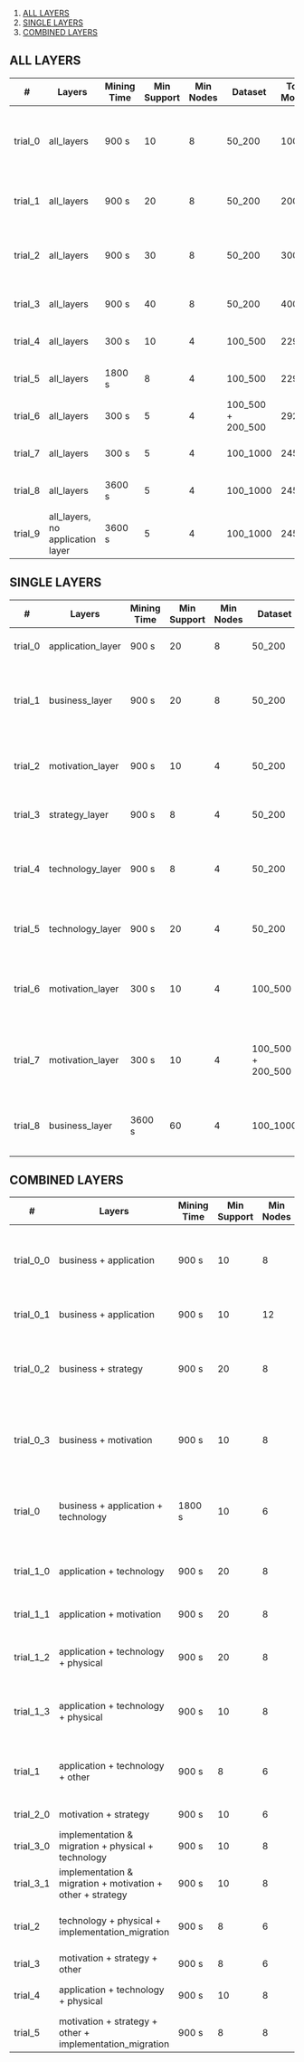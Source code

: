 1. [ALL LAYERS](#all-layers)
2. [SINGLE LAYERS](#single-layers)
3. [COMBINED LAYERS](#combined-layers)


## ALL LAYERS

| # | Layers | Mining Time | Min Support | Min Nodes | Dataset | Total Models | Patterns found | Top 3 Patterns |
|---|--------|-------------|-------------|-----------|---------|--------------|----------------|----------------|
| trial_0 | all_layers | 900 s | 10 | 8 | 50_200 | 100 | 5320 | ![15_5311.png](./all_layers/trial_0/imgs/6/15_5311.png) ![15_5310.png](./all_layers/trial_0/imgs/5/15_5310.png) ![14_293.png](./all_layers/trial_0/imgs/0/14_293.png) |
| trial_1 | all_layers | 900 s | 20 | 8 | 50_200 | 200 | 4349 | ![38_81.png](./all_layers/trial_1/imgs/0/38_81.png) ![36_607.png](./all_layers/trial_1/imgs/1/36_607.png) ![35_5.png](./all_layers/trial_1/imgs/0/35_5.png) |
| trial_2 | all_layers | 900 s | 30 | 8 | 50_200 | 300 | 485 | ![46_112.png](./all_layers/trial_2/imgs/0/46_112.png) ![45_113.png](./all_layers/trial_2/imgs/0/45_113.png) ![45_82.png](./all_layers/trial_2/imgs/0/45_82.png) |
| trial_3 | all_layers | 900 s | 40 | 8 | 50_200 | 400 | 7 | ![68_4.png](./all_layers/trial_3/imgs/0/68_4.png) ![67_5.png](./all_layers/trial_3/imgs/0/67_5.png) ![53_6.png](./all_layers/trial_3/imgs/1/53_6.png) |
| trial_4 | all_layers | 300 s | 10 | 4 | 100_500 | 229 | 34 | ![31_0.png](./all_layers/trial_4/imgs/0/31_0.png) ![26_9.png](./all_layers/trial_4/imgs/1/26_9.png) ![23_11.png](./all_layers/trial_4/imgs/1/23_11.png) |
| trial_5 | all_layers | 1800 s | 8 | 4 | 100_500 | 229 | 57 | ![31_0.png](./all_layers/trial_5/imgs/0/31_0.png) ![26_43.png](./all_layers/trial_5/imgs/2/26_43.png) ![23_45.png](./all_layers/trial_5/imgs/3/23_45.png) |
| trial_6 | all_layers | 300 s | 5 | 4 | 100_500 + 200_500 | 292 | 258 | ![9_257.png](./all_layers/trial_6/imgs/9/9_257.png) ![9_40.png](./all_layers/trial_6/imgs/3/9_40.png) ![9_161.png](./all_layers/trial_6/imgs/5/9_161.png) |
| trial_7 | all_layers | 300 s | 5 | 4 | 100_1000 | 245 | 221 | ![9_0.png](./all_layers/trial_7/imgs/0/9_0.png) ![9_1.png](./all_layers/trial_7/imgs/0/9_1.png) ![9_8.png](./all_layers/trial_7/imgs/0/9_8.png) |
| trial_8 | all_layers | 3600 s | 5 | 4 | 100_1000 | 245 | 330 | ![9_0.png](./all_layers/trial_8/imgs/0/9_0.png) ![9_1.png](./all_layers/trial_8/imgs/0/9_1.png) ![9_8.png](./all_layers/trial_8/imgs/0/9_8.png) |
| trial_9 | all_layers, no application layer | 3600 s | 5 | 4 | 100_1000 | 245 | 748 | ![9_364.png](./all_layers/trial_9/imgs/20/9_364.png) ![9_362.png](./all_layers/trial_9/imgs/20/9_362.png) ![9_342.png](./all_layers/trial_9/imgs/18/9_342.png) |


## SINGLE LAYERS

| # | Layers | Mining Time | Min Support | Min Nodes | Dataset | Total Models | Patterns found | Top 3 Patterns |
|---|--------|-------------|-------------|-----------|---------|--------------|----------------|----------------|
| trial_0 | application_layer | 900 s | 20 | 8 | 50_200 | 300 | 6 | ![25_1.png](./single_layers/trial_0/imgs/1/25_1.png) ![23_2.png](./single_layers/trial_0/imgs/1/23_2.png) ![22_0.png](./single_layers/trial_0/imgs/0/22_0.png) |
| trial_1 | business_layer | 900 s | 20 | 8 | 50_200 | 300 | 332 | ![45_292.png](./single_layers/trial_1/imgs/2/45_292.png) ![44_293.png](./single_layers/trial_1/imgs/2/44_293.png) ![41_45.png](./single_layers/trial_1/imgs/0/41_45.png) |
| trial_2 | motivation_layer | 900 s | 10 | 4 | 50_200 | 300 | 42 | ![18_18.png](./single_layers/trial_2/imgs/5/18_18.png) ![17_26.png](./single_layers/trial_2/imgs/7/17_26.png) ![16_2.png](./single_layers/trial_2/imgs/0/16_2.png) |
| trial_3 | strategy_layer | 900 s | 8 | 4 | 50_200 | 300 | 3 | ![10_2.png](./single_layers/trial_3/imgs/1/10_2.png) ![9_0.png](./single_layers/trial_3/imgs/0/9_0.png) ![9_1.png](./single_layers/trial_3/imgs/0/9_1.png) |
| trial_4 | technology_layer | 900 s | 8 | 4 | 50_200 | 300 | 240 | ![9_238.png](./single_layers/trial_4/imgs/34/9_238.png) ![9_135.png](./single_layers/trial_4/imgs/18/9_135.png) ![9_136.png](./single_layers/trial_4/imgs/18/9_136.png) |
| trial_5 | technology_layer | 900 s | 20 | 4 | 50_200 | 300 | 14 | ![32_13.png](./single_layers/trial_5/imgs/6/32_13.png) ![31_2.png](./single_layers/trial_5/imgs/0/31_2.png) ![27_0.png](./single_layers/trial_5/imgs/0/27_0.png) |
| trial_6 | motivation_layer | 300 s | 10 | 4 | 100_500 | 229 | 168 | ![24_62.png](./single_layers/trial_6/imgs/11/24_62.png) ![23_36.png](./single_layers/trial_6/imgs/9/23_36.png) ![23_153.png](./single_layers/trial_6/imgs/28/23_153.png) |
| trial_7 | motivation_layer | 300 s | 10 | 4 | 100_500 + 200_500 | 292 | 415 | ![33_410.png](./single_layers/trial_7/imgs/47/33_410.png) ![31_54.png](./single_layers/trial_7/imgs/8/31_54.png) ![31_116.png](./single_layers/trial_7/imgs/13/31_116.png) |
| trial_8 | business_layer | 3600 s | 60 | 4 | 100_1000 | 292 | 38 | ![89_0.png](./single_layers/trial_8/imgs/0/89_0.png) ![89_19.png](./single_layers/trial_8/imgs/2/89_19.png) ![89_18.png](./single_layers/trial_8/imgs/2/89_18.png) |


## COMBINED LAYERS

| # | Layers | Mining Time | Min Support | Min Nodes | Dataset | Total Models | Patterns found | Top 3 Patterns |
|---|--------|-------------|-------------|-----------|---------|--------------|----------------|----------------|
| trial_0_0 | business + application | 900 s | 10 | 8 | 50_200 | 300 | 503 | ![45_292.png](./combined_layers/trial_0_0/imgs/7/45_292.png) ![44_293.png](./combined_layers/trial_0_0/imgs/7/44_293.png) ![41_139.png](./combined_layers/trial_0_0/imgs/7/41_139.png) |
| trial_0_1 | business + application | 900 s | 10 | 12 | 50_200 | 300 | 7 | ![15_3.png](./combined_layers/trial_0_1/imgs/0/15_3.png) ![12_4.png](./combined_layers/trial_0_1/imgs/0/12_4.png) ![11_2.png](./combined_layers/trial_0_1/imgs/0/11_2.png) |
| trial_0_2 | business + strategy | 900 s | 20 | 8 | 50_200 | 300 | 449 | ![45_292.png](./combined_layers/trial_0_2/imgs/1/45_292.png) ![44_293.png](./combined_layers/trial_0_2/imgs/1/44_293.png) ![41_45.png](./combined_layers/trial_0_2/imgs/0/41_45.png) |
| trial_0_3 | business + motivation | 900 s | 10 | 8 | 50_200 | 300 | 30 | ![18_15.png](./combined_layers/trial_0_3/imgs/0/18_15.png) ![16_16.png](./combined_layers/trial_0_3/imgs/0/16_16.png) ![16_17.png](./combined_layers/trial_0_3/imgs/1/16_17.png) |
| trial_0 | business + application + technology | 1800 s | 10 | 6 | 100_1000 | 245 | 53 | ![32_35.png](./combined_layers/trial_0/imgs/2/32_35.png) ![23_24.png](./combined_layers/trial_0/imgs/1/23_24.png) ![23_25.png](./combined_layers/trial_0/imgs/1/23_25.png) |
| trial_1_0 | application + technology | 900 s | 20 | 8 | 50_200 | 300 | 13 | ![25_8.png](./combined_layers/trial_1_0/imgs/3/25_8.png) ![23_9.png](./combined_layers/trial_1_0/imgs/3/23_9.png) ![22_12.png](./combined_layers/trial_1_0/imgs/4/22_12.png) |
| trial_1_1 | application + motivation | 900 s | 20 | 8 | 50_200 | 300 | 6 | ![25_1.png](./combined_layers/trial_1_1/imgs/1/25_1.png) ![23_2.png](./combined_layers/trial_1_1/imgs/1/23_2.png) ![22_0.png](./combined_layers/trial_1_1/imgs/0/22_0.png) |
| trial_1_2 | application + technology + physical | 900 s | 20 | 8 | 50_200 | 300 | 13 | ![25_8.png](./combined_layers/trial_1_2/imgs/3/25_8.png) ![23_9.png](./combined_layers/trial_1_2/imgs/3/23_9.png) ![22_12.png](./combined_layers/trial_1_2/imgs/4/22_12.png) |
| trial_1_3 | application + technology + physical | 900 s | 10 | 8 | 50_200 | 300 | 33 | ![15_22.png](./combined_layers/trial_1_3/imgs/0/15_22.png) ![14_0.png](./combined_layers/trial_1_3/imgs/0/14_0.png) ![12_17.png](./combined_layers/trial_1_3/imgs/0/12_17.png) |
| trial_1 | application + technology + other | 900 s | 8 | 6 | 100_1000 | 245 | 211 | ![9_207.png](./combined_layers/trial_1/imgs/9/9_207.png) ![9_202.png](./combined_layers/trial_1/imgs/9/9_202.png) ![9_0.png](./combined_layers/trial_1/imgs/0/9_0.png) |
| trial_2_0 | motivation + strategy | 900 s | 10 | 6 | 50_200 | 300 | 0 | No images found |
| trial_3_0 | implementation & migration + physical + technology | 900 s | 10 | 8 | 50_200 | 300 | 28 | ![13_3.png](./combined_layers/trial_3_0/imgs/1/13_3.png) ![12_2.png](./combined_layers/trial_3_0/imgs/1/12_2.png) ![12_1.png](./combined_layers/trial_3_0/imgs/1/12_1.png) |
| trial_3_1 | implementation & migration + motivation + other + strategy | 900 s | 10 | 8 | 50_200 | 300 | 0 | No images found |
| trial_2 | technology + physical + implementation_migration | 900 s | 8 | 6 | 100_1000 | 245 | 56 | ![28_51.png](./combined_layers/trial_2/imgs/8/28_51.png) ![26_8.png](./combined_layers/trial_2/imgs/0/26_8.png) ![18_9.png](./combined_layers/trial_2/imgs/1/18_9.png) |
| trial_3 | motivation + strategy + other | 900 s | 8 | 6 | 100_1000 | 245 | 1 | ![12_0.png](./combined_layers/trial_3/imgs/0/12_0.png) |
| trial_4 | application + technology + physical | 900 s | 10 | 8 | 100_1000 | 245 | 22 | ![17_6.png](./combined_layers/trial_4/imgs/0/17_6.png) ![14_7.png](./combined_layers/trial_4/imgs/0/14_7.png) ![13_4.png](./combined_layers/trial_4/imgs/0/13_4.png) |
| trial_5 | motivation + strategy + other + implementation_migration | 900 s | 8 | 8 | 100_1000 | 245 | 0 | No images found |
